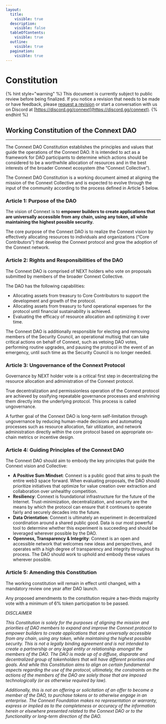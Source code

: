```yaml
---
layout:
  title:
    visible: true
  description:
    visible: false
  tableOfContents:
    visible: true
  outline:
    visible: true
  pagination:
    visible: true
---
```


# Constitution

{% hint style="warning" %}
This document is currently subject to public review before being finalized. If you notice a revision that needs to be made or have feedback, please [request a revision](https://github.com/connext/gitbook-docs/issues/new) or start a conversation with us on Discord at [https://discord.gg/connext](https://discord.gg/connext).
{% endhint %}

## Working Constitution of the Connext DAO

***

The Connext DAO Constitution establishes the principles and values that guide the operations of the Connext DAO. It is intended to act as a framework for DAO participants to determine which actions should be considered to be a worthwhile allocation of resources and in the best interests of the broader Connext ecosystem (the “Connext Collective”).

The Connext DAO Constitution is a working document aimed at aligning the mission of the Connext Collective and is expected to evolve through the input of the community according to the process defined in Article 5 below.

### Article 1: Purpose of the DAO

The vision of Connext is to **empower builders to create applications that are universally accessible from any chain, using any token, all while maintaining the highest possible security.**

The core purpose of the Connext DAO is to realize the Connext vision by effectively allocating resources to individuals and organizations (“Core Contributors”) that develop the Connext protocol and grow the adoption of the Connext network.

### Article 2: Rights and Responsibilities of the DAO

The Connext DAO is comprised of NEXT holders who vote on proposals submitted by members of the broader Connext Collective.

The DAO has the following capabilities:

* Allocating assets from treasury to Core Contributors to support the development and growth of the protocol.
* Allocating assets from treasury to fund operational expenses for the protocol until financial sustainability is achieved.
* Evaluating the efficacy of resource allocation and optimizing it over time.

The Connext DAO is additionally responsible for electing and removing members of the Security Council, an operational multisig that can take critical actions on behalf of Connext, such as vetoing DAO votes, performing routine upgrades, and pausing the protocol in the event of an emergency, until such time as the Security Council is no longer needed.

### Article 3: Ungovernance of the Connext Protocol

Governance by NEXT holder vote is a critical first step in decentralizing the resource allocation and administration of the Connext protocol.

True decentralization and permissionless operation of the Connext protocol are achieved by ossifying repeatable governance processes and enshrining them directly into the underlying protocol. This process is called ungovernance.

A further goal of the Connext DAO is long-term self-limitation through ungovernance by reducing human-made decisions and automating processes such as resource allocation, fair utilization, and network administration directly within the core protocol based on appropriate on-chain metrics or incentive design.

### Article 4: Guiding Principles of the Connext DAO

The Connext DAO should aim to embody the key principles that guide the Connext vision and Collective:&#x20;

* **A Positive Sum Mindset**: Connext is a public good that aims to push the entire web3 space forward. When evaluating proposals, the DAO should prioritize initiatives that optimize for value creation over extraction and collaboration over unhealthy competition.
* **Resiliency**: Connext is foundational infrastructure for the future of the Internet. Trust-minimization, decentralization, and security are the means by which the protocol can ensure that it continues to operate fairly and securely decades into the future.
* **Data Orientation**: Connext is ultimately an experiment in decentralized coordination around a shared public good. Data is our most powerful tool to determine whether this experiment is succeeding and should be leveraged wherever possible by the DAO.
* **Openness, Transparency & Integrity**: Connext is an open and accessible network that welcomes new ideas and perspectives, and operates with a high degree of transparency and integrity throughout its process. The DAO should work to uphold and embody these values wherever possible.

### Article 5: Amending this Constitution

The working constitution will remain in effect until changed, with a mandatory review one year after DAO launch.

Any proposed amendments to the constitution require a two-thirds majority vote with a minimum of 6% token participation to be passed.



_DISCLAIMER_

_This Constitution is solely for the purposes of aligning the mission and priorities of DAO members to expand and improve the Connext protocol to empower builders to create applications that are universally accessible from any chain, using any token, while maintaining the highest possible security. This is not a legally binding agreement and is not intended to create a partnership or any legal entity or relationship amongst the members of the DAO. The DAO is made up of a diffuse, disparate and decentralized group of tokenholders that will have different priorities and goals. And while this Constitution aims to align on certain fundamental aspects regarding the use of the protocol, ultimately, the constraints on the actions of the members of the DAO are solely those that are imposed technologically (or as otherwise required by law)._

_Additionally, this is not an offering or solicitation of an offer to become a member of the DAO, to purchase tokens or to otherwise engage in an enterprise. The Connext Foundation makes no representation or warranty, express or implied as to the completeness or accuracy of the information herein or elsewhere presented related to the Connext DAO or to the functionality or long-term direction of the DAO._
